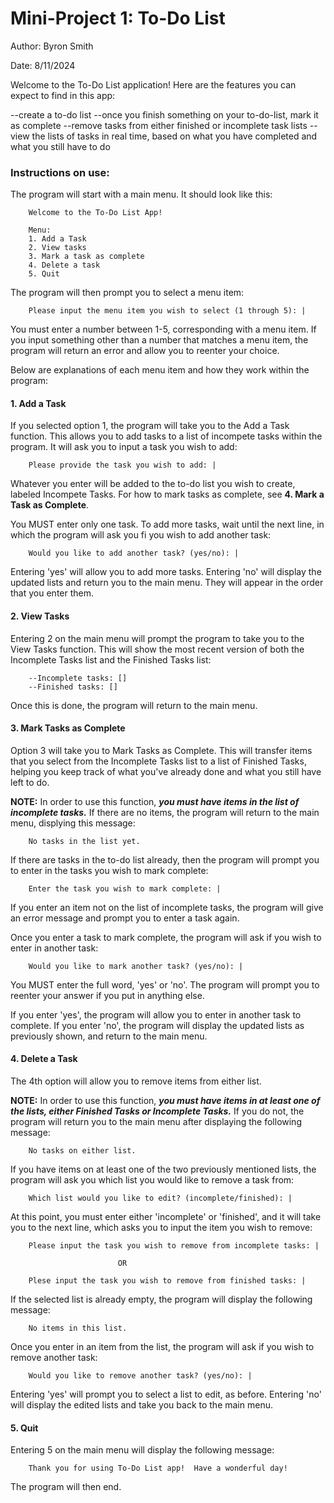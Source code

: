 # Mini-Project 1: To-Do List

Author: Byron Smith

Date: 8/11/2024

Welcome to the To-Do List application!  Here are the features you can expect to find in this app:

--create a to-do list
--once you finish something on your to-do-list, mark it as complete
--remove tasks from either finished or incomplete task lists
--view the lists of tasks in real time, based on what you have completed and what you still have to do

### Instructions on use: ###

The program will start with a main menu.  It should look like this:

        Welcome to the To-Do List App!

        Menu:
        1. Add a Task
        2. View tasks
        3. Mark a task as complete
        4. Delete a task
        5. Quit

The program will then prompt you to select a menu item:

        Please input the menu item you wish to select (1 through 5): |

You must enter a number between 1-5, corresponding with a menu item.  If you input something other than a number that matches a menu item, the program will return an error and allow you to reenter your choice.

Below are explanations of each menu item and how they work within the program:

#### 1. Add a Task ####

If you selected option 1, the program will take you to the Add a Task function. This allows you to add tasks to a list of incompete tasks within the program.
It will ask you to input a task you wish to add:

        Please provide the task you wish to add: |

Whatever you enter will be added to the to-do list you wish to create, labeled Incompete Tasks.  For how to mark tasks as complete, see __4. Mark a Task as Complete__.

You MUST enter only one task. To add more tasks, wait until the next line, in which the program will ask you fi you wish to add another task: 

        Would you like to add another task? (yes/no): |

Entering 'yes' will allow you to add more tasks.  Entering 'no' will display the updated lists and return you to the main menu.  They will appear in the order that you enter them.

#### 2. View Tasks ####

Entering 2 on the main menu will prompt the program to take you to the View Tasks function. This will show the most recent version of both the Incomplete Tasks list and the Finished Tasks list:

        --Incomplete tasks: []
        --Finished tasks: []

Once this is done, the program will return to the main menu.

#### 3. Mark Tasks as Complete ####

Option 3 will take you to Mark Tasks as Complete. This will transfer items that you select from the Incomplete Tasks list to a list of Finished Tasks, helping you keep track of what you've already done and what you still have left to do.

__NOTE:__   In order to use this function, ***you must have items in the list of incomplete tasks.*** If there are no items, the program will return to the main menu, displying this message:

        No tasks in the list yet.

If there are tasks in the to-do list already, then the program will prompt you to enter in the tasks you wish to mark complete: 

        Enter the task you wish to mark complete: |

If you enter an item not on the list of incomplete tasks, the program will give an error message and prompt you to enter a task again.

Once you enter a task to mark complete, the program will ask if you wish to enter in another task:

        Would you like to mark another task? (yes/no): |

You MUST enter the full word, 'yes' or 'no'. The program will prompt you to reenter your answer if you put in anything else.

If you enter 'yes', the program will allow you to enter in another task to complete.  If you enter 'no', the program will display the updated lists as previously shown, and return to the main menu.

#### 4. Delete a Task ####

The 4th option will allow you to remove items from either list.

__NOTE:__ In order to use this function, ***you must have items in at least one of the lists, either Finished Tasks or Incomplete Tasks.*** If you do not, the program will return you to the main menu after displaying the following message: 

        No tasks on either list.

If you have items on at least one of the two previously mentioned lists, the program will ask you which list you would like to remove a task from:

        Which list would you like to edit? (incomplete/finished): |

At this point, you must enter either 'incomplete' or 'finished', and it will take you to the next line, which asks you to input the item you wish to remove:

        Please input the task you wish to remove from incomplete tasks: |

                            OR

        Plese input the task you wish to remove from finished tasks: |

If the selected list is already empty, the program will display the following message:

        No items in this list.

Once you enter in an item from the list, the program will ask if you wish to remove another task:

        Would you like to remove another task? (yes/no): |

Entering 'yes' will prompt you to select a list to edit, as before. Entering 'no' will display the edited lists and take you back to the main menu.

#### 5. Quit ####

Entering 5 on the main menu will display the following message:

        Thank you for using To-Do List app!  Have a wonderful day!

The program will then end.